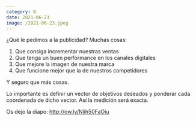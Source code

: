 ```yaml
--- 
category: B 
date: 2021-06-23
image: /2021-06-23.jpeg 
--- 
```


¿Qué le pedimos a la publicidad? Muchas cosas:

1) Que consiga incrementar nuestras ventas
2) Que tenga un buen performance en los canales digitales
3) Que mejore la imagen de nuestra marca
4) Que funcione mejor que la de nuestros competidores

Y seguro que más cosas.

Lo importante es definir un vector de objetivos deseados y ponderar cada coordenada de dicho vector. Así la medición será exacta.

Os dejo la diapo: http://ow.ly/Nlih50FaOiu